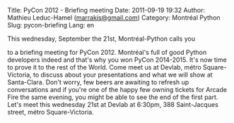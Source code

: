 Title: PyCon 2012 - Briefing meeting
Date: 2011-09-19 19:32
Author: Mathieu Leduc-Hamel (marrakis@gmail.com)
Category: Montréal Python
Slug: pycon-briefing
Lang: en

<!--:en-->This wednesday, September the 21st, Montréal-Python calls you
to a briefing meeting for PyCon 2012. Montréal's full of good Python
developers indeed and that's why you won PyCon 2014-2015. It's now time
to prove it to the rest of the World. Come meet us at Devlab, métro
Square-Victoria, to discuss about your presentations and what we will
show at Santa-Clara. Don't worry, few beers are awaiting to refresh up
conversations and if you're one of the happy few owning tickets for
Arcade Fire the same evening, you might be able to see the end of the
first part. Let's meet this wednesday 21st at Devlab at 6:30pm, 388
Saint-Jacques street, métro Square-Victoria.
